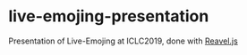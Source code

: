 # live-emojing-presentation

Presentation of Live-Emojing at ICLC2019, done with [Reavel.js](https://github.com/hakimel/reveal.js/)
